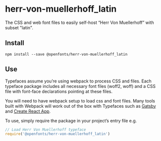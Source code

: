 
# herr-von-muellerhoff_latin

The CSS and web font files to easily self-host “Herr Von Muellerhoff” with subset "latin".

## Install

`npm install --save @openfonts/herr-von-muellerhoff_latin`

## Use

Typefaces assume you’re using webpack to process CSS and files. Each typeface
package includes all necessary font files (woff2, woff) and a CSS file with
font-face declarations pointing at these files.

You will need to have webpack setup to load css and font files. Many tools built
with Webpack will work out of the box with Typefaces such as [Gatsby](https://github.com/gatsbyjs/gatsby)
and [Create React App](https://github.com/facebookincubator/create-react-app).

To use, simply require the package in your project’s entry file e.g.

```javascript
// Load Herr Von Muellerhoff typeface
require('@openfonts/herr-von-muellerhoff_latin')
```
